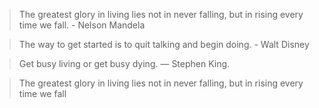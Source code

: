 > The greatest glory in living lies not in never falling, but in rising every time we fall. - Nelson Mandela

> The way to get started is to quit talking and begin doing. - Walt Disney

> Get busy living or get busy dying. — Stephen King.

> The greatest glory in living lies not in never falling, but in rising every time we fall

